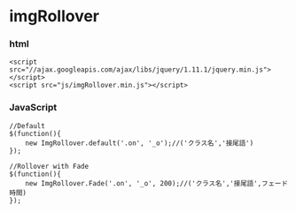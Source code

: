 imgRollover
===========

### html
```
<script src="//ajax.googleapis.com/ajax/libs/jquery/1.11.1/jquery.min.js"></script>
<script src="js/imgRollover.min.js"></script>
```


### JavaScript

```
//Default
$(function(){
    new ImgRollover.default('.on', '_o');//('クラス名','接尾語')
});

//Rollover with Fade
$(function(){
    new ImgRollover.Fade('.on', '_o', 200);//('クラス名','接尾語',フェード時間)
});
```
